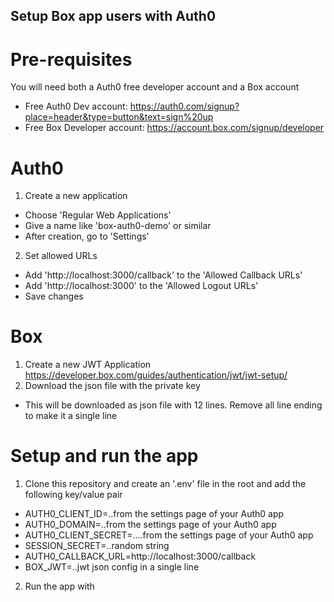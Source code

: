 ## Setup Box app users with Auth0

# Pre-requisites
You will need both a Auth0 free developer account and a Box account
- Free Auth0 Dev account: https://auth0.com/signup?place=header&type=button&text=sign%20up
- Free Box Developer account: https://account.box.com/signup/developer

# Auth0

1. Create a new application
  -  Choose 'Regular Web Applications'
  -  Give a name like 'box-auth0-demo' or similar
  -  After creation, go to 'Settings'

2. Set allowed URLs
  - Add 'http://localhost:3000/callback' to the 'Allowed Callback URLs'
  - Add 'http://localhost:3000' to the 'Allowed Logout URLs'
  - Save changes

# Box

1. Create a new JWT Application https://developer.box.com/guides/authentication/jwt/jwt-setup/
2. Download the json file with the private key
  - This will be downloaded as json file with 12 lines. Remove all line ending to make it a single line

# Setup and run the app

1. Clone this repository and create an '.env' file in the root and add the following key/value pair
  -  AUTH0_CLIENT_ID=..from the settings page of your Auth0 app
  -  AUTH0_DOMAIN=..from the settings page of your Auth0 app
  -  AUTH0_CLIENT_SECRET=....from the settings page of your Auth0 app
  -  SESSION_SECRET=..random string 
  -  AUTH0_CALLBACK_URL=http://localhost:3000/callback
  -  BOX_JWT=..jwt json config in a single line

2. Run the app with 


